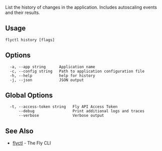 List the history of changes in the application. Includes autoscaling
events and their results.


## Usage
~~~
flyctl history [flags]
~~~

## Options

~~~
  -a, --app string      Application name
  -c, --config string   Path to application configuration file
  -h, --help            help for history
  -j, --json            JSON output
~~~

## Global Options

~~~
  -t, --access-token string   Fly API Access Token
      --debug                 Print additional logs and traces
      --verbose               Verbose output
~~~

## See Also

* [flyctl](/docs/flyctl/help/)	 - The Fly CLI

